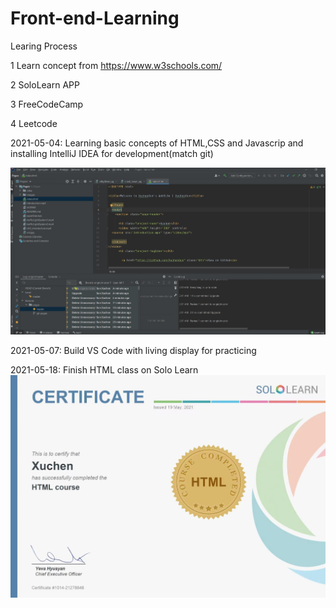 # Front-end-Learning

Learing Process

1 Learn concept from https://www.w3schools.com/

2 SoloLearn APP

3 FreeCodeCamp

4 Leetcode

2021-05-04: Learning basic concepts of HTML,CSS and Javascrip and installing IntelliJ IDEA for development(match git)

![](https://github.com/XuchenSun/Front-end-Learning/blob/main/Daily_Work_Log/Screenshot%202021-05-04%20021225.jpg)

2021-05-07: Build VS Code with living display for practicing

2021-05-18: Finish HTML class on Solo Learn
![](https://github.com/XuchenSun/Front-end-Learning/blob/main/Daily_Work_Log/html.jpg)

